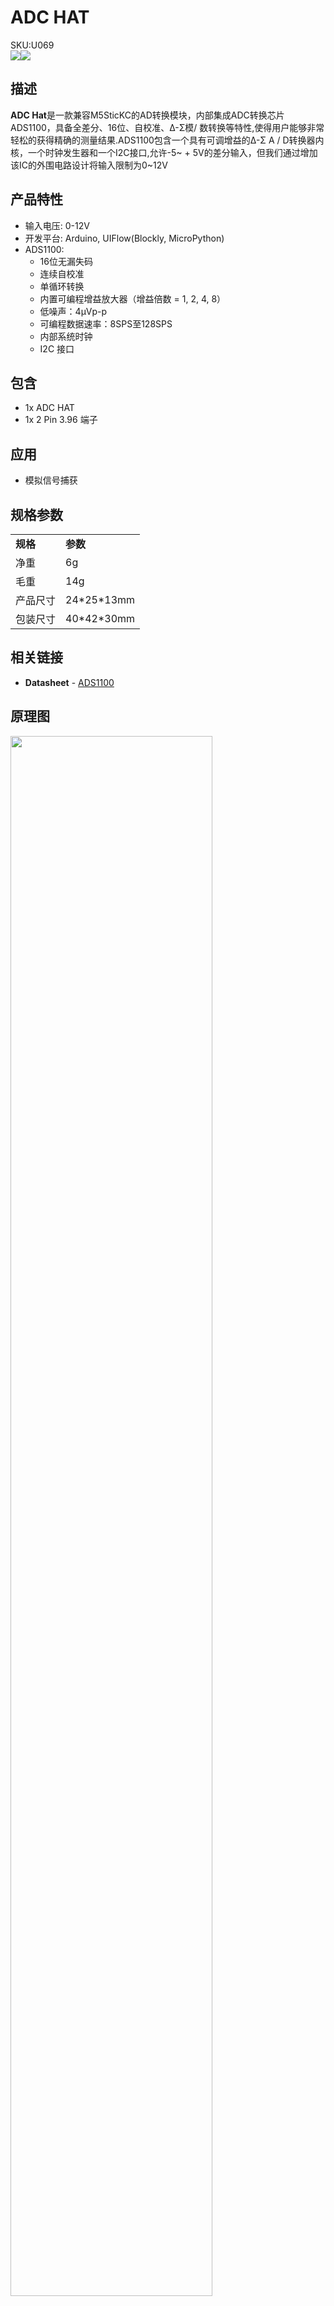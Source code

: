 # ADC HAT

<div class="badge badge-pill badge-primary product_sku_tag">SKU:U069</div>

<div class="product_pic"><img src="assets\img\product_pics\hat\adc_hat\adc_hat_01.webp"><img src="assets\img\product_pics\hat\adc_hat\adc_hat_02.webp"></div>

## 描述

**ADC Hat**是一款兼容M5SticKC的AD转换模块，内部集成ADC转换芯片ADS1100，具备全差分、16位、自校准、Δ-Σ模/ 数转换等特性,使得用户能够非常轻松的获得精确的测量结果.ADS1100包含一个具有可调增益的Δ-Σ A / D转换器内核，一个时钟发生器和一个I2C接口,允许-5~ + 5V的差分输入，但我们通过增加该IC的外围电路设计将输入限制为0~12V

## 产品特性

- 输入电压: 0-12V
- 开发平台: Arduino, UIFlow(Blockly, MicroPython)
- ADS1100: 
    - 16位无漏失码
    - 连续自校准
    - 单循环转换
    - 内置可编程增益放大器（增益倍数 = 1, 2, 4, 8）
    - 低噪声：4μVp-p
    - 可编程数据速率：8SPS至128SPS
    - 内部系统时钟
    - I2C 接口

## 包含

- 1x ADC HAT
- 1x 2 Pin 3.96 端子

## 应用

-  模拟信号捕获

## 规格参数

<table>
   <tr style="font-weight:bold">
      <td>规格</td>
      <td>参数</td>
   </tr>
   <tr>
      <td>净重</td>
      <td>6g</td>
   </tr>
   <tr>
      <td>毛重</td>
      <td>14g</td>
   </tr>
   <tr>
      <td>产品尺寸</td>
      <td>24*25*13mm</td>
   </tr>
   <tr>
      <td>包装尺寸</td>
      <td>40*42*30mm</td>
   </tr>
 </table>

## 相关链接

-  **Datasheet** - [ADS1100](https://m5stack.oss-cn-shenzhen.aliyuncs.com/resource/docs/datasheet/hat/ads1100_en.pdf)

## 原理图

<img src="assets/img/product_pics/hat/adc_hat/adc_hat_04.webp" width="80%" height="80%">


## EasyLoader

<img src="https://m5stack.oss-cn-shenzhen.aliyuncs.com/image/EasyLoader_M5StickC_logo.webp" width="100px" style="margin-top:20px">

<a href="https://m5stack.oss-cn-shenzhen.aliyuncs.com/EasyLoader/HAT/ADC/EasyLoader_ADC_HAT.exe"><button type="button" class="btn btn-primary">点击下载EasyLoader</button></a>

>1.EasyLoader是一个简洁快速的程序烧录器，每一个产品页面里的EasyLoader都提供了一个与产品相关的案例程序，通过简单步骤将其烧录至主控，能够进行一系列的功能验证.**(目前EasyLoader仅适用于Windows操作系统)**

>2.下载软件后，双击运行应用程序，将M5设备通过数据线连接至电脑,选择端口参数，点击 **"Burn"** 即可开始烧录.(**为M5StickC烧录时，请将波特率设置在750000或115200**)

## 案例程序

- **UIFlow**

打开 http://flow.m5stack.com 点击Demo载入UIFlow例程

<img src="assets/img/product_pics/hat/adc_hat/adc.webp" width="80%" height="80%">

- **Arduino IDE**

以下代码仅为片段，如需获取完整代码，[请点击此处.](https://github.com/m5stack/M5StickC/tree/master/examples/Hat/ADC)

### 管脚映射

<table>
 <tr><td>M5StickC</td><td>GPIO0</td><td>GPIO26</td><td>5V</td><td>GND</td></tr>
 <tr><td>HAT ADC</td><td>SDA</td><td>SCL</td><td>5V</td><td>GND</td></tr>
</table>

## 相关视频

<video class="video_size" controls>
    <source src="https://m5stack.oss-cn-shenzhen.aliyuncs.com/video/Product_example_video/HAT/ADC-DAC-HAT.mp4" type="video/mp4" >
</video>

<script>

   var purchase_link = 'https://m5stack.com/collections/m5-unit/products/m5stickc-adc-hat';


   anchor_search(purchase_link);
   scrollFunc();

</script>

